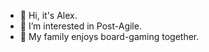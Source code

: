 - 👋 Hi, it's Alex.
- 👀 I’m interested in Post-Agile.
- 🌱 My family enjoys board-gaming together.

<!---
Dolmenwood/Dolmenwood is a ✨ special ✨ repository because its `README.md` (this file) appears on your GitHub profile.
You can click the Preview link to take a look at your changes.
--->
